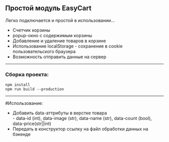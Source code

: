   <h2>Простой модуль EasyCart</h2>
  <p>Легко подключается и простой в использовании...</p>
  <ul>
    <li>Счетчик корзины</li>
    <li>popup-окно с содержимым корзины</li>
    <li>Добавление и удаление товаров в корзине</li>
    <li>Использование localStorage - сохранение в cookie пользовательского браузера</li>
    <li>Возможность отправить данные на сервер</li>
  </ul>
   
  ----------
  
  <h3>Сборка проекта:</h3>
    
    npm install
    npm run build --production
    
 
  ----------
  
  #Использование:
  
  <ul>
  <li>
    Добавить data-аттрибуты в верстке товара<br/> 
    - data-id (int), data-image (str), data-name (str), data-count (bool), data-price(str||int)
  </li>
  <li>Передать в конструктор ссылку на файл обработки данных на бэкенде</li>
  </ul>
